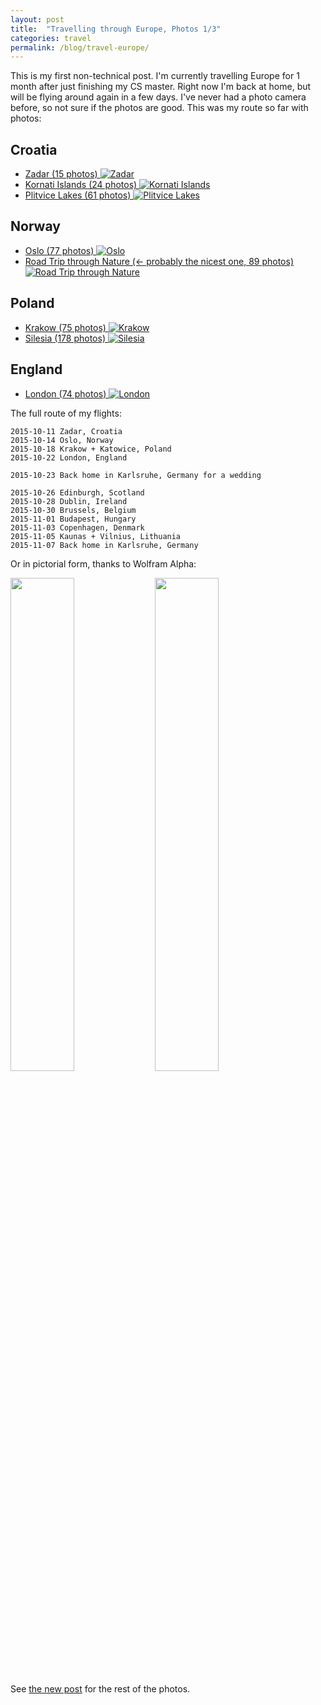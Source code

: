 ```yaml
---
layout: post
title:  "Travelling through Europe, Photos 1/3"
categories: travel
permalink: /blog/travel-europe/
---
```


This is my first non-technical post. I'm currently travelling Europe for 1 month after just finishing my CS master. Right now I'm back at home, but will be flying around again in a few days. I've never had a photo camera before, so not sure if the photos are good. This was my route so far with photos:

<!--more-->
## Croatia
- [Zadar (15 photos) ![Zadar](http://photos.hookrace.net/croatia/zadar/preview.jpg)](//photos.hookrace.net/croatia/zadar/)
- [Kornati Islands (24 photos) ![Kornati Islands](http://photos.hookrace.net/croatia/kornati/preview.jpg)](//photos.hookrace.net/croatia/kornati/)
- [Plitvice Lakes (61 photos) ![Plitvice Lakes](http://photos.hookrace.net/croatia/plitvice/preview.jpg)](//photos.hookrace.net/croatia/plitvice/)

## Norway

- [Oslo (77 photos) ![Oslo](http://photos.hookrace.net/norway/oslo/preview.jpg)](//photos.hookrace.net/norway/oslo/)
- [Road Trip through Nature (← probably the nicest one, 89 photos) ![Road Trip through Nature](http://photos.hookrace.net/norway/roadtrip/preview.jpg)](//photos.hookrace.net/norway/roadtrip/)

## Poland

- [Krakow (75 photos) ![Krakow](http://photos.hookrace.net/poland/krakow/preview.jpg)](//photos.hookrace.net/poland/krakow/)
- [Silesia (178 photos) ![Silesia](http://photos.hookrace.net/poland/silesia/preview.jpg)](//photos.hookrace.net/poland/silesia/)

## England

- [London (74 photos) ![London](http://photos.hookrace.net/england/london/preview.jpg)](//photos.hookrace.net/england/london/)

The full route of my flights:

    2015-10-11 Zadar, Croatia
    2015-10-14 Oslo, Norway
    2015-10-18 Krakow + Katowice, Poland
    2015-10-22 London, England

    2015-10-23 Back home in Karlsruhe, Germany for a wedding

    2015-10-26 Edinburgh, Scotland
    2015-10-28 Dublin, Ireland
    2015-10-30 Brussels, Belgium
    2015-11-01 Budapest, Hungary
    2015-11-03 Copenhagen, Denmark
    2015-11-05 Kaunas + Vilnius, Lithuania
    2015-11-07 Back home in Karlsruhe, Germany

Or in pictorial form, thanks to Wolfram Alpha:

<img src="/public/travel-1.gif" style="width:45%; display:inline;">
<img src="/public/travel-2.gif" style="width:45%; display:inline;">

See [the new post](/blog/travel-europe-2/) for the rest of the photos.
